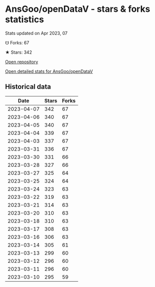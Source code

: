 # AnsGoo/openDataV - stars & forks statistics

Stats updated on Apr 2023, 07

☋ Forks: 67

★ Stars: 342

[Open repository](https://github.com/AnsGoo/openDataV)

[Open detailed stats for AnsGoo/openDataV](https://reviewgithub.com/rep/AnsGoo/openDataV)

## Historical data
| Date | Stars | Forks |
|------|-------|-------|
| 2023-04-07 | 342 | 67 | 
| 2023-04-06 | 340 | 67 | 
| 2023-04-05 | 340 | 67 | 
| 2023-04-04 | 339 | 67 | 
| 2023-04-03 | 337 | 67 | 
| 2023-03-31 | 336 | 67 | 
| 2023-03-30 | 331 | 66 | 
| 2023-03-28 | 327 | 66 | 
| 2023-03-27 | 325 | 64 | 
| 2023-03-25 | 324 | 64 | 
| 2023-03-24 | 323 | 63 | 
| 2023-03-22 | 319 | 63 | 
| 2023-03-21 | 314 | 63 | 
| 2023-03-20 | 310 | 63 | 
| 2023-03-18 | 310 | 63 | 
| 2023-03-17 | 308 | 63 | 
| 2023-03-16 | 306 | 63 | 
| 2023-03-14 | 305 | 61 | 
| 2023-03-13 | 299 | 60 | 
| 2023-03-12 | 296 | 60 | 
| 2023-03-11 | 296 | 60 | 
| 2023-03-10 | 295 | 59 | 

